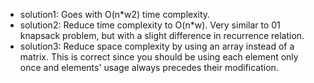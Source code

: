 - solution1: Goes with O(n*w2) time complexity.
- solution2: Reduce time complexity to O(n*w). Very similar to 01 knapsack problem, but with a slight difference in recurrence relation.
- solution3: Reduce space complexity by using an array instead of a matrix. This is correct since you should be using each element only once and elements' usage always precedes their modification.